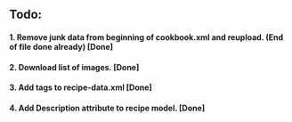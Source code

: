 ## Todo:

#### 1. Remove junk data from beginning of cookbook.xml and reupload. (End of file done already) [Done]

#### 2. Download list of images. [Done]

#### 3. Add tags to recipe-data.xml [Done]

#### 4. Add Description attribute to recipe model. [Done]